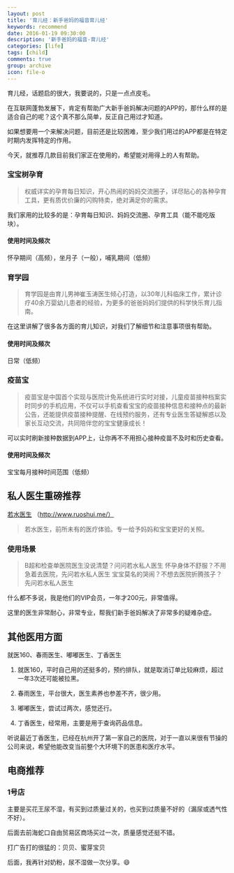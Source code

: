 ```yaml
---
layout: post
title: '育儿经：新手爸妈的福音育儿经'
keywords: recommend
date: 2016-01-19 09:30:00
description: '新手爸妈的福音-育儿经'
categories: [life]
tags: [child]
comments: true
group: archive
icon: file-o
---
```


育儿经，话题启的很大，我要说的，只是一点点皮毛。

在互联网蓬勃发展下，肯定有帮助广大新手爸妈解决问题的APP的，那什么样的是适合自己的呢？这个真不那么简单，反正自己用过才知道。

如果想要用一个来解决问题，目前还是比较困难，至少我们用过的APP都是在特定时期内发挥特定的作用。

<!--more-->

今天，就推荐几款目前我们家正在使用的，希望能对用得上的人有帮助。

### 宝宝树孕育 ###

>权威详实的孕育每日知识，开心热闹的妈妈交流圈子，详尽贴心的各种孕育工具，更有质优价廉的闪购特卖，绝对满足你的需求。

我们家用的比较多的是：孕育每日知识、妈妈交流圈、孕育工具（能不能吃版块）。

#### 使用时间及频次 ####

怀孕期间（高频），坐月子（一般），哺乳期间（低频）

### 育学园 ###

>育学园是由育儿男神崔玉涛医生倾心打造，以30年儿科临床工作，累计诊疗40余万婴幼儿患者的经验，为更多的爸爸妈妈们提供的科学快乐育儿指南。

在这里讲解了很多各方面的育儿知识，对我们了解细节和注意事项很有帮助。

#### 使用时间及频次 ####

日常（低频）

### 疫苗宝 ###

>疫苗宝是中国首个实现与医院计免系统进行实时对接，儿童疫苗接种档案实时同步的手机应用，不仅可以手机查看宝宝的疫苗接种信息和接种点的最新公告，还能提供疫苗接种提醒、在线预约服务，还有专业医生答疑解惑以及家长互动交流，共同陪伴您的宝宝健康成长！

可以实时刷新接种数据到APP上，让你再不不用担心接种疫苗不及时和历史查看。

#### 使用时间及频次 ####

宝宝每月接种时间范围（低频）

## 私人医生重磅推荐 ##

[若水医生](http://www.ruoshui.me/) （http://www.ruoshui.me/）

>若水医生，前所未有的医疗体验。专一给予妈妈和宝宝更好的关照。

### 使用场景 ###

>B超和检查单医院医生没说清楚？问问若水私人医生
怀孕身体不舒服？不用急着去医院，先问若水私人医生
宝宝莫名的哭闹？不想去医院折腾孩子？先问若水私人医生

什么都不多说，我是他们的VIP会员，一年才200元，非常值得。

这里的医生非常耐心，非常专业，帮我们新手爸妈解决了非常多的疑难杂症。

## 其他医用方面 ##

就医160、春雨医生、嘟嘟医生、丁香医生

1. 就医160，平时自己用的还挺多的，预约排队，就是取消订单比较麻烦，超过一年3次还可能被拉黑。

2. 春雨医生，平台很大，医生素养也参差不齐，很少用。

3. 嘟嘟医生，尝试过两次，感觉还行。

4. 丁香医生，经常用，主要是用于查询药品信息。

听说最近丁香医生，已经在杭州开了第一家自己的医院，对于一直以来很有节操的公司来说，希望他能改变当前整个大环境下的医患和医疗水平。

## 电商推荐 ##

### 1号店 ###

主要是买花王尿不湿，有买到过质量过关的，也买到过质量不好的（漏尿或透气性不好）。

后面去前海蛇口自由贸易区商场买过一次，质量感觉还挺不错。

打广告打的很猛的：贝贝、蜜芽宝贝

后面，我再针对奶粉，尿不湿做一次分享。😄